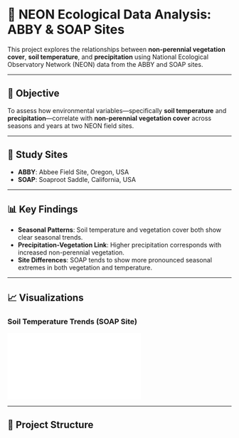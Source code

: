 # 🌱 NEON Ecological Data Analysis: ABBY & SOAP Sites

This project explores the relationships between **non-perennial vegetation cover**, **soil temperature**, and **precipitation** using National Ecological Observatory Network (NEON) data from the ABBY and SOAP sites.

---

## 🔬 Objective

To assess how environmental variables—specifically **soil temperature** and **precipitation**—correlate with **non-perennial vegetation cover** across seasons and years at two NEON field sites.

---

## 📍 Study Sites

- **ABBY**: Abbee Field Site, Oregon, USA
- **SOAP**: Soaproot Saddle, California, USA

---

## 📊 Key Findings

- **Seasonal Patterns**: Soil temperature and vegetation cover both show clear seasonal trends.
- **Precipitation-Vegetation Link**: Higher precipitation corresponds with increased non-perennial vegetation.
- **Site Differences**: SOAP tends to show more pronounced seasonal extremes in both vegetation and temperature.

---

## 📈 Visualizations

### Soil Temperature Trends (SOAP Site)
![Soil Temperature Plot](copyofecologyposter(1).pdf)

---

## 📂 Project Structure



